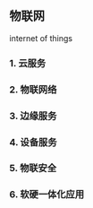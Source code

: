 ## 物联网
internet of things

### 1. 云服务
### 2. 物联网络
### 3. 边缘服务
### 4. 设备服务
### 5. 物联安全
### 6. 软硬一体化应用